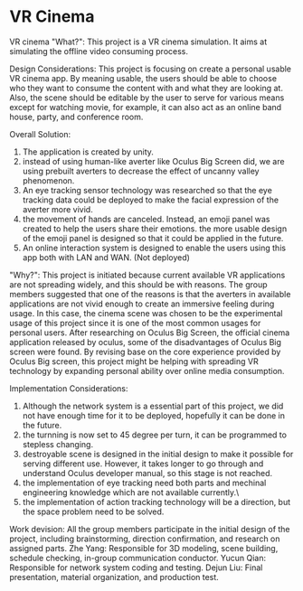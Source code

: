 # VR Cinema
VR cinema
"What?":
  This project is a VR cinema simulation. It aims at simulating the offline video consuming process.

Design Considerations:
  This project is focusing on create a personal usable VR cinema app. By meaning usable, the users should be able to choose who they want to consume the content with and what they are looking at. Also, the scene should be editable by the user to serve for various means except for watching movie, for example, it can also act as an online band house, party, and conference room.

Overall Solution:
  1. The application is created by unity.
  2. instead of using human-like averter like Oculus Big Screen did, we are using prebuilt averters to decrease the effect of uncanny valley phenomenon. 
  3. An eye tracking sensor technology was researched so that the eye tracking data could be deployed to make the facial expression of the averter more vivid. 
  4. the movement of hands are canceled. Instead, an emoji panel was created to help the users share their emotions. the more usable design of the emoji panel is designed so that it could be applied in the future.
  5. An online interaction system is designed to enable the users using this app both with LAN and WAN. (Not deployed)  
    
"Why?":
  This project is initiated because current available VR applications are not spreading widely, and this should be with reasons. The group members suggested that one of the reasons is that the averters in available applications  are not vivid enough to create an immersive feeling during usage. In this case, the cinema scene was chosen to be the experimental usage of this project since it is one of the most common usages for personal users. After researching on Oculus Big Screen, the official cinema application released by oculus, some of the disadvantages of Oculus Big screen were found. By revising base on the core experience provided by Oculus Big screen, this project might be helping with spreading VR technology by expanding personal ability over online media consumption.

Implementation Considerations:
  1. Although the network system is a essential part of this project, we did not have enough time for it to be deployed, hopefully it can be done in the future.
  2. the turnning is now set to 45 degree per turn, it can be programmed to stepless changing.
  3. destroyable scene is designed in the initial design to make it possible for serving different use. However, it takes longer to go through and understand Oculus developer manual, so this stage is not reached.
  4. the implementation of eye tracking need both parts and mechinal engineering knowledge which are not available currently.\
  5. the implementation of action tracking technology will be a direction, but the space problem need to be solved.

Work devision:
  All the group members participate in the initial design of the project, including brainstorming, direction confirmation, and research on assigned parts.
  Zhe Yang:
    Responsible for 3D modeling, scene building, schedule checking, in-group communication conductor.
  Yucun Qian:
    Responsible for network system coding and testing.
  Dejun Liu:
    Final presentation, material organization, and production test.
